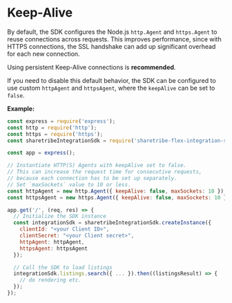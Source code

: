 # Keep-Alive

By default, the SDK configures the Node.js `http.Agent` and `https.Agent` to
reuse connections across requests. This improves performance, since with HTTPS
connections, the SSL handshake can add up significant overhead for each new
connection.

Using persistent Keep-Alive connections is **recommended**.

If you need to disable this default behavior, the SDK can be configured to use
custom `httpAgent` and `httpsAgent`, where the `keepAlive` can be set to
`false`.

**Example:**

``` js
const express = require('express');
const http = require('http');
const https = require('https');
const sharetribeIntegrationSdk = require('sharetribe-flex-integration-sdk');

const app = express();

// Instantiate HTTP(S) Agents with keepAlive set to false.
// This can increase the request time for consecutive requests,
// because each connection has to be set up separately.
// Set `maxSockets` value to 10 or less.
const httpAgent = new http.Agent({ keepAlive: false, maxSockets: 10 });
const httpsAgent = new https.Agent({ keepAlive: false, maxSockets: 10 });

app.get('/', (req, res) => {
  // Initialize the SDK instance
  const integrationSdk = sharetribeIntegrationSdk.createInstance({
    clientId: "<your Client ID>",
    clientSecret: "<your Client secret>",
    httpAgent: httpAgent,
    httpsAgent: httpsAgent
  });

  // Call the SDK to load listings
  integrationSdk.listings.search({ ... }).then((listingsResult) => {
    // do rendering etc.
  });
});
```
